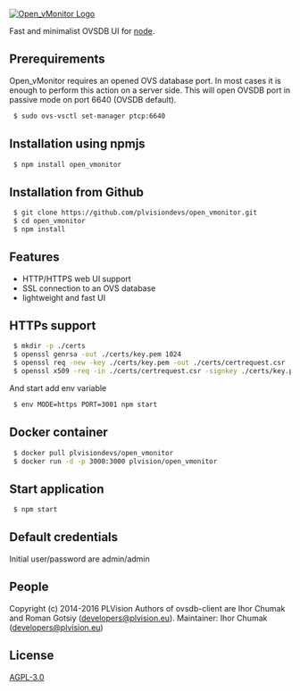 [![Open_vMonitor Logo](http://plvision.eu/wp-content/themes/plvision/img/plvision-logo.png)](http://plvision.eu/)

Fast and minimalist OVSDB UI for [node](http://nodejs.org).

## Prerequirements
Open_vMonitor requires an opened OVS database port. In most cases it is enough to perform this action on a server side. This will open OVSDB port in passive mode on port 6640 (OVSDB default).
```bash
 $ sudo ovs-vsctl set-manager ptcp:6640 
```

## Installation using npmjs
```bash
 $ npm install open_vmonitor
```

## Installation from Github
```bash
 $ git clone https://github.com/plvisiondevs/open_vmonitor.git
 $ cd open_vmonitor
 $ npm install
```

## Features
* HTTP/HTTPS web UI support
* SSL connection to an OVS database
* lightweight and fast UI

## HTTPs support
```bash
 $ mkdir -p ./certs
 $ openssl genrsa -out ./certs/key.pem 1024
 $ openssl req -new -key ./certs/key.pem -out ./certs/certrequest.csr
 $ openssl x509 -req -in ./certs/certrequest.csr -signkey ./certs/key.pem -out ./certs/certificate.pem
```
And start add env variable
```bash
 $ env MODE=https PORT=3001 npm start
```

## Docker container
```bash
 $ docker pull plvisiondevs/open_vmonitor
 $ docker run -d -p 3000:3000 plvision/open_vmonitor
```

## Start application
```bash
 $ npm start
```

## Default credentials
Initial user/password are admin/admin

## People
Copyright (c) 2014-2016 PLVision
Authors of ovsdb-client are Ihor Chumak and Roman Gotsiy (developers@plvision.eu).
Maintainer: Ihor Chumak (developers@plvision.eu)

## License
 [AGPL-3.0](LICENSE)
